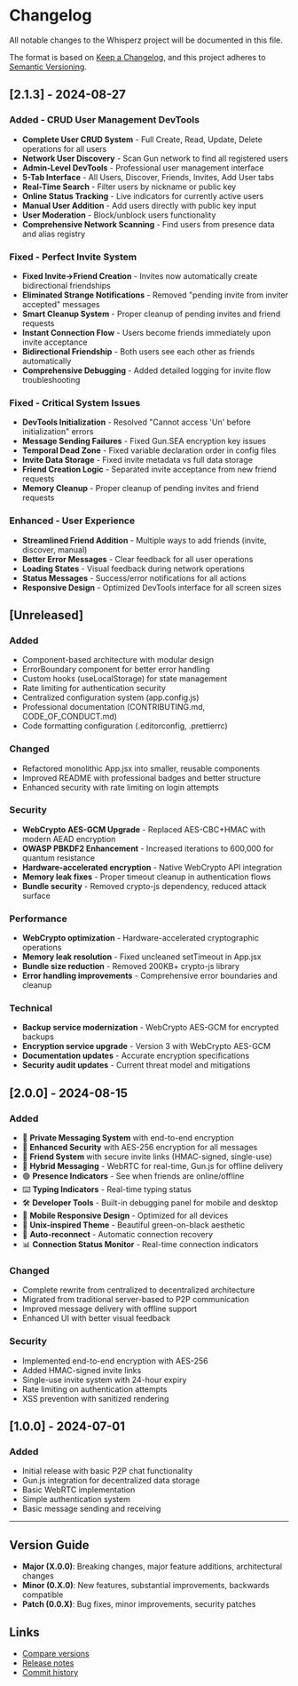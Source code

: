 # Changelog

All notable changes to the Whisperz project will be documented in this file.

The format is based on [Keep a Changelog](https://keepachangelog.com/en/1.0.0/),
and this project adheres to [Semantic Versioning](https://semver.org/spec/v2.0.0.html).

## [2.1.3] - 2024-08-27

### Added - CRUD User Management DevTools
- **Complete User CRUD System** - Full Create, Read, Update, Delete operations for all users
- **Network User Discovery** - Scan Gun network to find all registered users
- **Admin-Level DevTools** - Professional user management interface
- **5-Tab Interface** - All Users, Discover, Friends, Invites, Add User tabs
- **Real-Time Search** - Filter users by nickname or public key
- **Online Status Tracking** - Live indicators for currently active users
- **Manual User Addition** - Add users directly with public key input
- **User Moderation** - Block/unblock users functionality
- **Comprehensive Network Scanning** - Find users from presence data and alias registry

### Fixed - Perfect Invite System
- **Fixed Invite→Friend Creation** - Invites now automatically create bidirectional friendships
- **Eliminated Strange Notifications** - Removed "pending invite from inviter accepted" messages
- **Smart Cleanup System** - Proper cleanup of pending invites and friend requests
- **Instant Connection Flow** - Users become friends immediately upon invite acceptance
- **Bidirectional Friendship** - Both users see each other as friends automatically
- **Comprehensive Debugging** - Added detailed logging for invite flow troubleshooting

### Fixed - Critical System Issues
- **DevTools Initialization** - Resolved "Cannot access 'Un' before initialization" errors
- **Message Sending Failures** - Fixed Gun.SEA encryption key issues
- **Temporal Dead Zone** - Fixed variable declaration order in config files
- **Invite Data Storage** - Fixed invite metadata vs full data storage
- **Friend Creation Logic** - Separated invite acceptance from new friend requests
- **Memory Cleanup** - Proper cleanup of pending invites and friend requests

### Enhanced - User Experience
- **Streamlined Friend Addition** - Multiple ways to add friends (invite, discover, manual)
- **Better Error Messages** - Clear feedback for all user operations
- **Loading States** - Visual feedback during network operations
- **Status Messages** - Success/error notifications for all actions
- **Responsive Design** - Optimized DevTools interface for all screen sizes

## [Unreleased]

### Added
- Component-based architecture with modular design
- ErrorBoundary component for better error handling
- Custom hooks (useLocalStorage) for state management
- Rate limiting for authentication security
- Centralized configuration system (app.config.js)
- Professional documentation (CONTRIBUTING.md, CODE_OF_CONDUCT.md)
- Code formatting configuration (.editorconfig, .prettierrc)

### Changed
- Refactored monolithic App.jsx into smaller, reusable components
- Improved README with professional badges and better structure
- Enhanced security with rate limiting on login attempts

### Security
- **WebCrypto AES-GCM Upgrade** - Replaced AES-CBC+HMAC with modern AEAD encryption
- **OWASP PBKDF2 Enhancement** - Increased iterations to 600,000 for quantum resistance
- **Hardware-accelerated encryption** - Native WebCrypto API integration
- **Memory leak fixes** - Proper timeout cleanup in authentication flows
- **Bundle security** - Removed crypto-js dependency, reduced attack surface

### Performance
- **WebCrypto optimization** - Hardware-accelerated cryptographic operations
- **Memory leak resolution** - Fixed uncleaned setTimeout in App.jsx
- **Bundle size reduction** - Removed 200KB+ crypto-js library
- **Error handling improvements** - Comprehensive error boundaries and cleanup

### Technical
- **Backup service modernization** - WebCrypto AES-GCM for encrypted backups
- **Encryption service upgrade** - Version 3 with WebCrypto AES-GCM
- **Documentation updates** - Accurate encryption specifications
- **Security audit updates** - Current threat model and mitigations

## [2.0.0] - 2024-08-15

### Added
- 🚀 **Private Messaging System** with end-to-end encryption
- 🔐 **Enhanced Security** with AES-256 encryption for all messages
- 👥 **Friend System** with secure invite links (HMAC-signed, single-use)
- 📡 **Hybrid Messaging** - WebRTC for real-time, Gun.js for offline delivery
- 🟢 **Presence Indicators** - See when friends are online/offline
- ⌨️ **Typing Indicators** - Real-time typing status
- 🛠️ **Developer Tools** - Built-in debugging panel for mobile and desktop
- 📱 **Mobile Responsive Design** - Optimized for all devices
- 🎨 **Unix-inspired Theme** - Beautiful green-on-black aesthetic
- 🔄 **Auto-reconnect** - Automatic connection recovery
- 📊 **Connection Status Monitor** - Real-time connection indicators

### Changed
- Complete rewrite from centralized to decentralized architecture
- Migrated from traditional server-based to P2P communication
- Improved message delivery with offline support
- Enhanced UI with better visual feedback

### Security
- Implemented end-to-end encryption with AES-256
- Added HMAC-signed invite links
- Single-use invite system with 24-hour expiry
- Rate limiting on authentication attempts
- XSS prevention with sanitized rendering

## [1.0.0] - 2024-07-01

### Added
- Initial release with basic P2P chat functionality
- Gun.js integration for decentralized data storage
- Basic WebRTC implementation
- Simple authentication system
- Basic message sending and receiving

---

## Version Guide

- **Major (X.0.0)**: Breaking changes, major feature additions, architectural changes
- **Minor (0.X.0)**: New features, substantial improvements, backwards compatible
- **Patch (0.0.X)**: Bug fixes, minor improvements, security patches

## Links

- [Compare versions](https://github.com/danxdz/Whisperz/compare)
- [Release notes](https://github.com/danxdz/Whisperz/releases)
- [Commit history](https://github.com/danxdz/Whisperz/commits/main)
